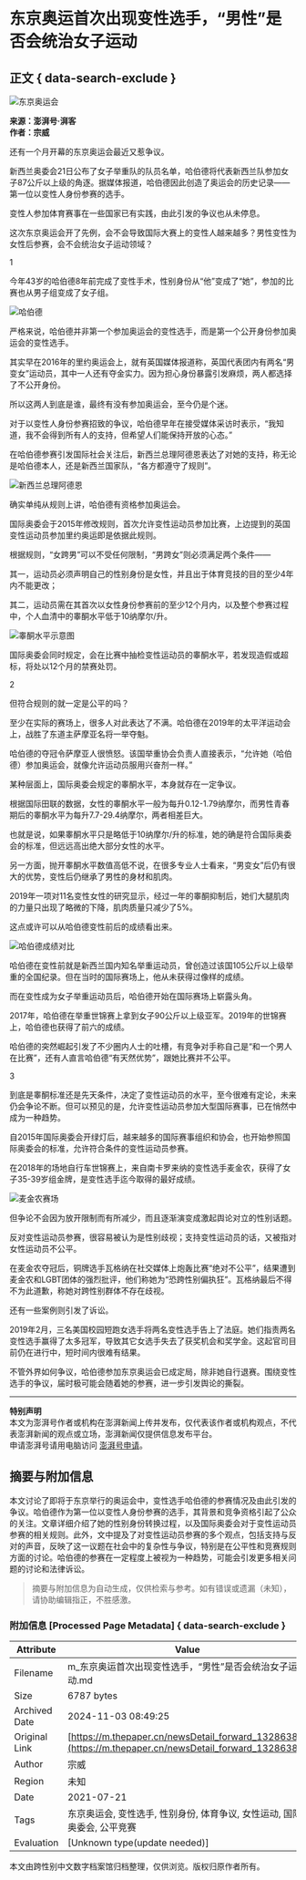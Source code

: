 # 东京奥运首次出现变性选手，“男性”是否会统治女子运动

## 正文 { data-search-exclude }


![东京奥运会](https://image.thepaper.cn/publish/interaction/image/4/284/235.png)

**来源：澎湃号·湃客**  
**作者：宗威**  

还有一个月开幕的东京奥运会最近又惹争议。

新西兰奥委会21日公布了女子举重队的队员名单，哈伯德将代表新西兰队参加女子87公斤以上级的角逐。据媒体报道，哈伯德因此创造了奥运会的历史记录——第一位以变性人身份参赛的选手。

变性人参加体育赛事在一些国家已有实践，由此引发的争议也从未停息。

这次东京奥运会开了先例，会不会导致国际大赛上的变性人越来越多？男性变性为女性后参赛，会不会统治女子运动领域？

1

今年43岁的哈伯德8年前完成了变性手术，性别身份从“他”变成了“她”，参加的比赛也从男子组变成了女子组。

![哈伯德](https://imagepphcloud.thepaper.cn/pph/image/138/970/580.jpg)

严格来说，哈伯德并非第一个参加奥运会的变性选手，而是第一个公开身份参加奥运会的变性选手。

其实早在2016年的里约奥运会上，就有英国媒体报道称，英国代表团内有两名“男变女”运动员，其中一人还有夺金实力。因为担心身份暴露引发麻烦，两人都选择了不公开身份。

所以这两人到底是谁，最终有没有参加奥运会，至今仍是个迷。

对于以变性人身份参赛招致的争议，哈伯德早年在接受媒体采访时表示，“我知道，我不会得到所有人的支持，但希望人们能保持开放的心态。”

在哈伯德参赛引发国际社会关注后，新西兰总理阿德恩表达了对她的支持，称无论是哈伯德本人，还是新西兰国家队，“各方都遵守了规则”。

![新西兰总理阿德恩](https://imagepphcloud.thepaper.cn/pph/image/138/970/582.jpg)

确实单纯从规则上讲，哈伯德有资格参加奥运会。

国际奥委会于2015年修改规则，首次允许变性运动员参加比赛，上边提到的英国变性运动员参加里约奥运即是依据此规则。

根据规则，“女跨男”可以不受任何限制，“男跨女”则必须满足两个条件——

其一，运动员必须声明自己的性别身份是女性，并且出于体育竞技的目的至少4年内不能更改；

其二，运动员需在其首次以女性身份参赛前的至少12个月内，以及整个参赛过程中，个人血清中的睾酮水平低于10纳摩尔/升。

![睾酮水平示意图](https://imagepphcloud.thepaper.cn/pph/image/138/970/583.png)

国际奥委会同时规定，会在比赛中抽检变性运动员的睾酮水平，若发现造假或超标，将处以12个月的禁赛处罚。

2

但符合规则的就一定是公平的吗？

至少在实际的赛场上，很多人对此表达了不满。哈伯德在2019年的太平洋运动会上，战胜了东道主萨摩亚名将一举夺魁。

哈伯德的夺冠令萨摩亚人很愤怒。该国举重协会负责人直接表示，“允许她（哈伯德）参加奥运会，就像允许运动员服用兴奋剂一样。”

某种层面上，国际奥委会规定的睾酮水平，本身就存在一定争议。

根据国际田联的数据，女性的睾酮水平一般为每升0.12-1.79纳摩尔，而男性青春期后的睾酮水平为每升7.7-29.4纳摩尔，两者相差巨大。

也就是说，如果睾酮水平只是略低于10纳摩尔/升的标准，她的确是符合国际奥委会的标准，但远远高出绝大部分女性的水平。

另一方面，抛开睾酮水平数值高低不说，在很多专业人士看来，“男变女”后仍有很大的优势，变性后仍继承了男性的身材和肌肉。

2019年一项对11名变性女性的研究显示，经过一年的睾酮抑制后，她们大腿肌肉的力量只出现了略微的下降，肌肉质量只减少了5%。

这点或许可以从哈伯德变性前后的成绩看出来。

![哈伯德成绩对比](https://imagepphcloud.thepaper.cn/pph/image/138/970/584.jpg)

哈伯德在变性前就是新西兰国内知名举重运动员，曾创造过该国105公斤以上级举重的全国纪录。但在当时的国际赛场上，他从未获得过像样的成绩。

而在变性成为女子举重运动员后，哈伯德开始在国际赛场上崭露头角。

2017年，哈伯德在举重世锦赛上拿到女子90公斤以上级亚军。2019年的世锦赛上，哈伯德也获得了前六的成绩。

哈伯德的突然崛起引发了不少圈内人士的吐槽，有竞争对手称自己是“和一个男人在比赛”，还有人直言哈伯德“有天然优势”，跟她比赛并不公平。

3

到底是睾酮标准还是先天条件，决定了变性运动员的水平，至今很难有定论，未来仍会争论不断。但可以预见的是，允许变性运动员参加大型国际赛事，已在悄然中成为一种趋势。

自2015年国际奥委会开绿灯后，越来越多的国际赛事组织和协会，也开始参照国际奥委会的标准，允许符合条件的变性运动员参赛。

在2018年的场地自行车世锦赛上，来自南卡罗来纳的变性选手麦金农，获得了女子35-39岁组金牌，是变性选手迄今取得的最好成绩。

![麦金农赛场](https://imagepphcloud.thepaper.cn/pph/image/138/970/585.jpg)

但争论不会因为放开限制而有所减少，而且逐渐演变成激起舆论对立的性别话题。

反对变性运动员参赛，很容易被认为是性别歧视；支持变性运动员的话，又被指对女性运动员不公平。

在麦金农夺冠后，铜牌选手瓦格纳在社交媒体上炮轰比赛“绝对不公平”，结果遭到麦金农和LGBT团体的强烈批评，他们称她为“恐跨性别偏执狂”。瓦格纳最后不得不为此道歉，称她对跨性别群体不存在歧视。

还有一些案例则引发了诉讼。

2019年2月，三名美国校园短跑女选手将两名变性选手告上了法庭。她们指责两名变性选手赢得了太多冠军，导致其它女选手失去了获奖机会和奖学金。这起官司目前仍在进行中，短时间内很难有结果。

不管外界如何争议，哈伯德参加东京奥运会已成定局，除非她自行退赛。围绕变性选手的争议，届时极可能会随着她的参赛，进一步引发舆论的撕裂。

---

**特别声明**  
本文为澎湃号作者或机构在澎湃新闻上传并发布，仅代表该作者或机构观点，不代表澎湃新闻的观点或立场，澎湃新闻仅提供信息发布平台。  
申请澎湃号请用电脑访问 [澎湃号申请](https://renzheng.thepaper.cn)。
<!-- tcd_original_link https://m.thepaper.cn/newsDetail_forward_13286388 -->
## 摘要与附加信息

<!-- tcd_abstract -->
本文讨论了即将于东京举行的奥运会中，变性选手哈伯德的参赛情况及由此引发的争议。哈伯德作为第一位以变性人身份参赛的选手，其背景和竞争资格引起了公众的关注。文章详细介绍了她的性别身份转换过程，以及国际奥委会对于变性运动员参赛的相关规则。此外，文中提及了对变性运动员参赛的多个观点，包括支持与反对的声音，反映了这一议题在社会中的复杂性与争议，特别是在公平性和竞赛规则方面的讨论。哈伯德的参赛在一定程度上被视为一种趋势，可能会引发更多相关问题的讨论和法律诉讼。
<!-- tcd_abstract_end -->

> 摘要与附加信息为自动生成，仅供检索与参考。如有错误或遗漏（未知），请协助编辑指正，不胜感激。

### 附加信息 [Processed Page Metadata] { data-search-exclude }

| Attribute       | Value                                  |
|-----------------|----------------------------------------|
| Filename        | m_东京奥运首次出现变性选手，“男性”是否会统治女子运动.md                             |
| Size            | 6787 bytes                           |
| Archived Date   | 2024-11-03 08:49:25                             |
| Original Link   | [https://m.thepaper.cn/newsDetail_forward_13286388](https://m.thepaper.cn/newsDetail_forward_13286388)                       |
| Author          | 宗威                               |
| Region          | 未知                               |
| Date            | 2021-07-21                                 |
| Tags            | 东京奥运会, 变性选手, 性别身份, 体育争议, 女性运动, 国际奥委会, 公平竞赛                                 |
| Evaluation            | [Unknown type(update needed)]                                 |
<!-- tcd_table_end -->

本文由跨性别中文数字档案馆归档整理，仅供浏览。版权归原作者所有。
